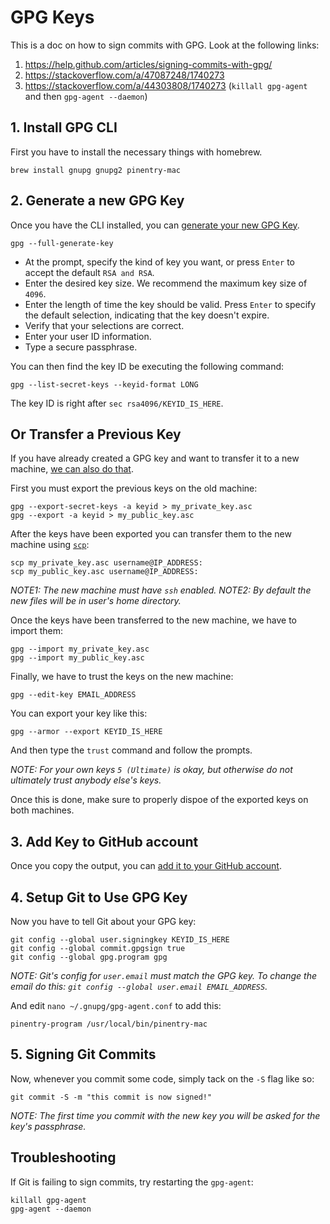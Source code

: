 # GPG Keys

This is a doc on how to sign commits with GPG. Look at the following links:

1. https://help.github.com/articles/signing-commits-with-gpg/
2. https://stackoverflow.com/a/47087248/1740273
3. https://stackoverflow.com/a/44303808/1740273 (`killall gpg-agent` and then `gpg-agent --daemon`)

## 1. Install GPG CLI
First you have to install the necessary things with homebrew.
```
brew install gnupg gnupg2 pinentry-mac
```

## 2. Generate a new GPG Key
Once you have the CLI installed, you can [generate your new GPG Key](https://help.github.com/articles/generating-a-new-gpg-key/#generating-a-gpg-key).
```
gpg --full-generate-key
```

- At the prompt, specify the kind of key you want, or press `Enter` to accept the default `RSA and RSA`.
- Enter the desired key size. We recommend the maximum key size of `4096`.
- Enter the length of time the key should be valid. Press `Enter` to specify the default selection, indicating that the key doesn't expire.
- Verify that your selections are correct.
- Enter your user ID information.
- Type a secure passphrase.

You can then find the key ID be executing the following command:
```
gpg --list-secret-keys --keyid-format LONG
```
The key ID is right after `sec rsa4096/KEYID_IS_HERE`.

## Or Transfer a Previous Key
If you have already created a GPG key and want to transfer it to a new machine, [we can also do that](https://www.phildev.net/pgp/gpg_moving_keys.html).

First you must export the previous keys on the old machine:
```
gpg --export-secret-keys -a keyid > my_private_key.asc
gpg --export -a keyid > my_public_key.asc
```

After the keys have been exported you can transfer them to the new machine using [`scp`](https://research.csc.fi/csc-guide-copying-files-from-linux-and-mac-osx-machines-with-scp):
```
scp my_private_key.asc username@IP_ADDRESS:
scp my_public_key.asc username@IP_ADDRESS:
```
*NOTE1: The new machine must have `ssh` enabled.*
*NOTE2: By default the new files will be in user's home directory.*

Once the keys have been transferred to the new machine, we have to import them:
```
gpg --import my_private_key.asc
gpg --import my_public_key.asc
```

Finally, we have to trust the keys on the new machine:
```
gpg --edit-key EMAIL_ADDRESS
```

You can export your key like this:
```
gpg --armor --export KEYID_IS_HERE
```

And then type the `trust` command and follow the prompts.

*NOTE: For your own keys `5 (Ultimate)` is okay, but otherwise do not ultimately trust anybody else's keys.*

Once this is done, make sure to properly dispoe of the exported keys on both machines.

## 3. Add Key to GitHub account
Once you copy the output, you can [add it to your GitHub account](https://help.github.com/articles/adding-a-new-gpg-key-to-your-github-account/).

## 4. Setup Git to Use GPG Key
Now you have to tell Git about your GPG key:
```
git config --global user.signingkey KEYID_IS_HERE
git config --global commit.gpgsign true
git config --global gpg.program gpg
```

*NOTE: Git's config for `user.email` must match the GPG key. To change the email do this: `git config --global user.email EMAIL_ADDRESS`.*

And edit `nano ~/.gnupg/gpg-agent.conf` to add this:
```
pinentry-program /usr/local/bin/pinentry-mac
```

## 5. Signing Git Commits
Now, whenever you commit some code, simply tack on the `-S` flag like so:
```
git commit -S -m "this commit is now signed!"
```

*NOTE: The first time you commit with the new key you will be asked for the key's passphrase.*

## Troubleshooting
If Git is failing to sign commits, try restarting the `gpg-agent`:
```
killall gpg-agent
gpg-agent --daemon
```
